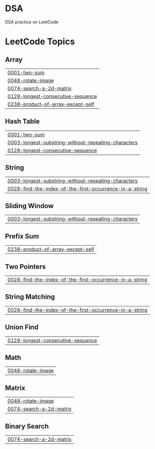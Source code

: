 # DSA
DSA practice on LeetCode

<!---LeetCode Topics Start-->
# LeetCode Topics
## Array
|  |
| ------- |
| [0001-two-sum](https://github.com/MuhammadOsamaNooruddin/DSA/tree/master/0001-two-sum) |
| [0048-rotate-image](https://github.com/MuhammadOsamaNooruddin/DSA/tree/master/0048-rotate-image) |
| [0074-search-a-2d-matrix](https://github.com/MuhammadOsamaNooruddin/DSA/tree/master/0074-search-a-2d-matrix) |
| [0128-longest-consecutive-sequence](https://github.com/MuhammadOsamaNooruddin/DSA/tree/master/0128-longest-consecutive-sequence) |
| [0238-product-of-array-except-self](https://github.com/MuhammadOsamaNooruddin/DSA/tree/master/0238-product-of-array-except-self) |
## Hash Table
|  |
| ------- |
| [0001-two-sum](https://github.com/MuhammadOsamaNooruddin/DSA/tree/master/0001-two-sum) |
| [0003-longest-substring-without-repeating-characters](https://github.com/MuhammadOsamaNooruddin/DSA/tree/master/0003-longest-substring-without-repeating-characters) |
| [0128-longest-consecutive-sequence](https://github.com/MuhammadOsamaNooruddin/DSA/tree/master/0128-longest-consecutive-sequence) |
## String
|  |
| ------- |
| [0003-longest-substring-without-repeating-characters](https://github.com/MuhammadOsamaNooruddin/DSA/tree/master/0003-longest-substring-without-repeating-characters) |
| [0028-find-the-index-of-the-first-occurrence-in-a-string](https://github.com/MuhammadOsamaNooruddin/DSA/tree/master/0028-find-the-index-of-the-first-occurrence-in-a-string) |
## Sliding Window
|  |
| ------- |
| [0003-longest-substring-without-repeating-characters](https://github.com/MuhammadOsamaNooruddin/DSA/tree/master/0003-longest-substring-without-repeating-characters) |
## Prefix Sum
|  |
| ------- |
| [0238-product-of-array-except-self](https://github.com/MuhammadOsamaNooruddin/DSA/tree/master/0238-product-of-array-except-self) |
## Two Pointers
|  |
| ------- |
| [0028-find-the-index-of-the-first-occurrence-in-a-string](https://github.com/MuhammadOsamaNooruddin/DSA/tree/master/0028-find-the-index-of-the-first-occurrence-in-a-string) |
## String Matching
|  |
| ------- |
| [0028-find-the-index-of-the-first-occurrence-in-a-string](https://github.com/MuhammadOsamaNooruddin/DSA/tree/master/0028-find-the-index-of-the-first-occurrence-in-a-string) |
## Union Find
|  |
| ------- |
| [0128-longest-consecutive-sequence](https://github.com/MuhammadOsamaNooruddin/DSA/tree/master/0128-longest-consecutive-sequence) |
## Math
|  |
| ------- |
| [0048-rotate-image](https://github.com/MuhammadOsamaNooruddin/DSA/tree/master/0048-rotate-image) |
## Matrix
|  |
| ------- |
| [0048-rotate-image](https://github.com/MuhammadOsamaNooruddin/DSA/tree/master/0048-rotate-image) |
| [0074-search-a-2d-matrix](https://github.com/MuhammadOsamaNooruddin/DSA/tree/master/0074-search-a-2d-matrix) |
## Binary Search
|  |
| ------- |
| [0074-search-a-2d-matrix](https://github.com/MuhammadOsamaNooruddin/DSA/tree/master/0074-search-a-2d-matrix) |
<!---LeetCode Topics End-->